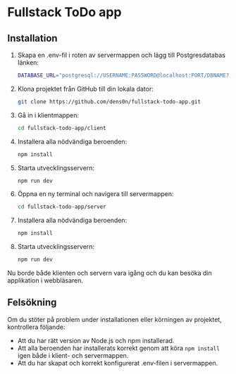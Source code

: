 # Fullstack ToDo app

## Installation

1. Skapa en .env-fil i roten av servermappen och lägg till Postgresdatabas länken:

    ```bash
    DATABASE_URL="postgresql://USERNAME:PASSWORD@localhost:PORT/DBNAME?schema=public"
    ```

2. Klona projektet från GitHub till din lokala dator:

    ```bash
    git clone https://github.com/dens0n/fullstack-todo-app.git
    ```

3. Gå in i klientmappen:

    ```bash
    cd fullstack-todo-app/client
    ```

4. Installera alla nödvändiga beroenden:

    ```bash
    npm install
    ```

5. Starta utvecklingsservern:

    ```bash
    npm run dev
    ```

6. Öppna en ny terminal och navigera till servermappen:

    ```bash
    cd fullstack-todo-app/server
    ```

7. Installera alla nödvändiga beroenden:

    ```bash
    npm install
    ```

8. Starta utvecklingsservern:

    ```bash
    npm run dev
    ```

Nu borde både klienten och servern vara igång och du kan besöka din applikation i webbläsaren.

## Felsökning

Om du stöter på problem under installationen eller körningen av projektet, kontrollera följande:

-   Att du har rätt version av Node.js och npm installerad.
-   Att alla beroenden har installerats korrekt genom att köra `npm install` igen både i klient- och servermappen.
-   Att du har skapat och korrekt konfigurerat .env-filen i servermappen.
